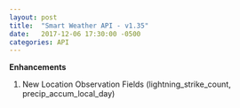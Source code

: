 ```yaml
---
layout: post
title:  "Smart Weather API - v1.35"
date:   2017-12-06 17:30:00 -0500
categories: API
---
```


**Enhancements**
1. New Location Observation Fields (lightning_strike_count, precip_accum_local_day)
